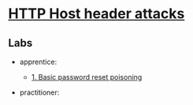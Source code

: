 # [HTTP Host header attacks](https://portswigger.net/web-security/host-header)

## Labs

- apprentice:
  - [1. Basic password reset poisoning](./lab/1.%20Basic%20password%20reset%20poisoning.md)

- practitioner:

